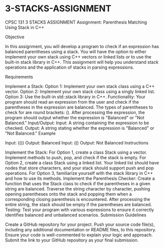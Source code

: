 # 3-STACKS-ASSIGNMENT
CPSC 131 3 STACKS ASSIGNMENT 
Assignment: Parenthesis Matching Using Stack in C++

Objective

In this assignment, you will develop a program to check if an expression has balanced parentheses using a stack. You will have the option to either implement your own stack using C++ vectors or linked lists or to use the built-in stack library in C++. This assignment will help you understand stack operations and the application of stacks in parsing expressions.

Requirements

Implement a Stack:
Option 1: Implement your own stack class using a C++ vector.
Option 2: Implement your own stack class using a singly linked list.
Option 3: Use the built-in std::stack library in C++.
Functionality:
Your program should read an expression from the user and check if the parentheses in the expression are balanced.
The types of parentheses to check for are round brackets: ().
After processing the expression, the program should output whether the expression is "Balanced" or "Not Balanced."
Input/Output:
Input: A string containing the expression to be checked.
Output: A string stating whether the expression is "Balanced" or "Not Balanced."
Example

Input: (())
Output: Balanced
Input: (()
Output: Not Balanced
Instructions

Implement the Stack:
For Option 1, create a class Stack using a vector. Implement methods to push, pop, and check if the stack is empty.
For Option 2, create a class Stack using a linked list. Your linked list should have nodes that store characters, and your stack should support push and pop operations.
For Option 3, familiarize yourself with the stack library in C++ and how to use its methods.
Implement the Parenthesis Checker:
Create a function that uses the Stack class to check if the parentheses in a given string are balanced.
Traverse the string character by character, pushing opening parentheses onto the stack and popping them when a corresponding closing parenthesis is encountered.
After processing the entire string, the stack should be empty if the parentheses are balanced.
Testing:
Test your program with various expressions to ensure it correctly identifies balanced and unbalanced scenarios.
 Submission Guidelines

Create a GitHub repository for your project.
Push your source code file(s), including any additional documentation or README files, to this repository.
Ensure your code is well-commented to explain your logic and approach.
Submit the link to your GitHub repository as your final submission.
 